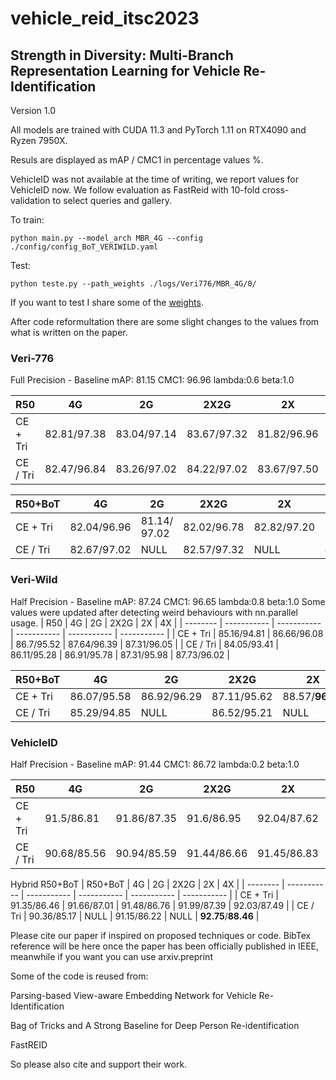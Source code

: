 # vehicle_reid_itsc2023
## Strength in Diversity: Multi-Branch Representation Learning for Vehicle Re-Identification

Version 1.0

All models are trained with CUDA 11.3 and PyTorch 1.11 on RTX4090 and Ryzen 7950X.

Resuls are displayed as mAP / CMC1 in percentage values %.

VehicleID was not available at the time of writing, we report values for VehicleID now. 
We follow evaluation as FastReid with 10-fold cross-validation to select queries and gallery.

To train:
```console
python main.py --model_arch MBR_4G --config ./config/config_BoT_VERIWILD.yaml
```

Test:
```console
python teste.py --path_weights ./logs/Veri776/MBR_4G/0/
```

If you want to test I share some of the [weights](https://drive.google.com/drive/folders/18jWbkokbGAqD3YklCmV_1U4fqVPBOL2m?usp=share_link). 

After code reformultation there are some slight changes to the values from what is written on the paper.


### Veri-776
Full Precision - Baseline mAP: 81.15 CMC1: 96.96 lambda:0.6 beta:1.0

| R50      | 4G          | 2G          | 2X2G        | 2X          | 4X          |
| -------- | ----------- | ----------- | ----------- | ----------- | ----------- |
| CE + Tri | 82.81/97.38 | 83.04/97.14 | 83.67/97.32 | 81.82/96.96 | 82.31/97.32 |
| CE / Tri | 82.47/96.84 | 83.26/97.02 | 84.22/97.02 | 83.67/97.50 | 83.89/97.5  |

| R50+BoT  | 4G          | 2G           | 2X2G        | 2X          | 4X          |
| -------- | ----------- | ------------ | ----------- | ----------- | ----------- |
| CE + Tri | 82.04/96.96 | 81.14/ 97.02 | 82.02/96.78 | 82.82/97.20 | 83.3/97.62  |
| CE / Tri | 82.67/97.02 | NULL         | 82.57/97.32 | NULL        | **84.72**/**97.68** |


### Veri-Wild
Half Precision - Baseline mAP: 87.24 CMC1: 96.65 lambda:0.8 beta:1.0
Some values were updated after detecting weird behaviours with nn.parallel usage.
| R50      | 4G          | 2G          | 2X2G        | 2X          | 4X          |
| -------- | ----------- | ----------- | ----------- | ----------- | ----------- |
| CE + Tri | 85.16/94.81 | 86.66/96.08 | 86.7/95.52  | 87.64/96.39 | 87.31/96.05 |
| CE / Tri | 84.05/93.41 | 86.11/95.28 | 86.91/95.78 | 87.31/95.98 | 87.73/96.02 |

| R50+BoT  | 4G          | 2G          | 2X2G        | 2X          | 4X         |
| -------- | ----------- | ----------- | ----------- | ----------- | ---------- |
| CE + Tri | 86.07/95.58 | 86.92/96.29 | 87.11/95.62 | 88.57/**96.79** | **88.9**/96.55 |
| CE / Tri | 85.29/94.85 | NULL        | 86.52/95.21 | NULL        | 86.9/95.75 |



### VehicleID 

Half Precision - Baseline mAP:  91.44 CMC1: 86.72 lambda:0.2 beta:1.0

| R50      | 4G          | 2G          | 2X2G        | 2X          | 4X          |
| -------- | ----------- | ----------- | ----------- | ----------- | ----------- |
| CE + Tri | 91.5/86.81  | 91.86/87.35 | 91.6/86.95  | 92.04/87.62 | 91.79/87.28 |
| CE / Tri | 90.68/85.56 | 90.94/85.59 | 91.44/86.66 | 91.45/86.83 | 91.91/87.36 |

Hybrid R50+BoT
| R50+BoT  | 4G          | 2G          | 2X2G        | 2X          | 4X          |
| -------- | ----------- | ----------- | ----------- | ----------- | ----------- |
| CE + Tri | 91.35/86.46 | 91.66/87.01 | 91.48/86.76 | 91.99/87.39 | 92.03/87.49 |
| CE / Tri | 90.36/85.17 | NULL        | 91.15/86.22 | NULL        | **92.75**/**88.46** |


Please cite our paper if inspired on proposed techniques or code. BibTex reference will be here once the paper has been officially published in IEEE, meanwhile if you want you can use arxiv.preprint

Some of the code is reused from:

Parsing-based View-aware Embedding Network for Vehicle Re-Identification

Bag of Tricks and A Strong Baseline for Deep Person Re-identification

FastREID

So please also cite and support their work.
